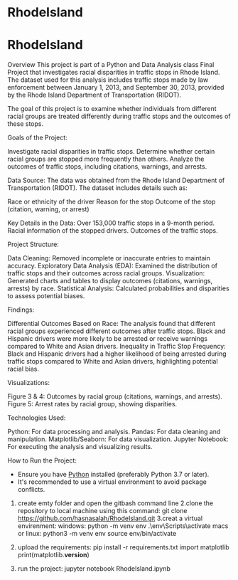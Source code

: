 # RhodeIsland
# RhodeIsland
Overview
This project is part of a Python and Data Analysis class Final Project that investigates racial disparities in traffic stops in Rhode Island. The dataset used for this analysis includes traffic stops made by law enforcement between January 1, 2013, and September 30, 2013, provided by the Rhode Island Department of Transportation (RIDOT).

The goal of this project is to examine whether individuals from different racial groups are treated differently during traffic stops and the outcomes of these stops.

Goals of the Project:

Investigate racial disparities in traffic stops.
Determine whether certain racial groups are stopped more frequently than others.
Analyze the outcomes of traffic stops, including citations, warnings, and arrests.

Data Source:
The data was obtained from the Rhode Island Department of Transportation (RIDOT). The dataset includes details such as:

Race or ethnicity of the driver
Reason for the stop
Outcome of the stop (citation, warning, or arrest)


Key Details in the Data:
Over 153,000 traffic stops in a 9-month period.
Racial information of the stopped drivers.
Outcomes of the traffic stops.


Project Structure:

Data Cleaning: Removed incomplete or inaccurate entries to maintain accuracy.
Exploratory Data Analysis (EDA): Examined the distribution of traffic stops and their outcomes across racial groups.
Visualization: Generated charts and tables to display outcomes (citations, warnings, arrests) by race.
Statistical Analysis: Calculated probabilities and disparities to assess potential biases.

Findings:

Differential Outcomes Based on Race: The analysis found that different racial groups experienced different outcomes after traffic stops. Black and Hispanic drivers were more likely to be arrested or receive warnings compared to White and Asian drivers.
Inequality in Traffic Stop Frequency: Black and Hispanic drivers had a higher likelihood of being arrested during traffic stops compared to White and Asian drivers, highlighting potential racial bias.


Visualizations:

Figure 3 & 4: Outcomes by racial group (citations, warnings, and arrests).
Figure 5: Arrest rates by racial group, showing disparities.

Technologies Used:

Python: For data processing and analysis.
Pandas: For data cleaning and manipulation.
Matplotlib/Seaborn: For data visualization.
Jupyter Notebook: For executing the analysis and visualizing results.

How to Run the Project:

- Ensure you have [Python](https://www.python.org/downloads/) installed (preferably Python 3.7 or later).
- It's recommended to use a virtual environment to avoid package conflicts.

1. create emty folder and open the gitbash command line
2.clone the repository to local machine using this command:
git clone https://github.com/hasnasalah/RhodeIsland.git
3.creat a virtual envirenment:
  windows:
     python -m venv env
     .\env\Scripts\activate
  macs or linux:
    python3 -m venv env
    source env/bin/activate
4. upload the requirements:
  pip install -r requirements.txt
  import matplotlib
print(matplotlib.__version__)

5. run the project:
jupyter notebook RhodeIsland.ipynb







